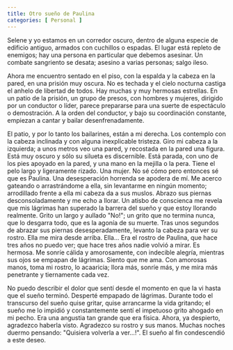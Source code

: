 ```yaml
---
title: Otro sueño de Paulina 
categories: [ Personal ]
---
```


Selene y yo estamos en un corredor oscuro, dentro de alguna especie de edificio
antiguo, armados con cuchillos o espadas. El lugar está repleto de enemigos; hay
una persona en particular que debemos asesinar. Un combate sangriento se desata;
asesino a varias personas; salgo ileso. 

Ahora me encuentro sentado en el piso, con la espalda y la cabeza en la pared,
en una prisión muy oscura. No es techada y el cielo nocturna castiga el anhelo
de libertad de todos. Hay muchas y muy hermosas estrellas. En un patio de la
prisión, un grupo de presos, con hombres y mujeres, dirigido por un conductor o
líder, parece prepararse para una suerte de espectáculo o demostración. A la
orden del conductor, y bajo su coordinación constante, empiezan a cantar y
bailar desenfrenadamente. 

El patio, y por lo tanto los bailarines, están a mi derecha. Los contemplo con
la cabeza inclinada y con alguna inexplicable tristeza. Giro mi cabeza a la
izquierda; a unos metros veo una pared, y recostada en la pared una figura.
Está muy oscuro y sólo su silueta es discernible. Está parada, con uno de
los pies apoyado en la pared, y una mano en la mejilla o la pera. Tiene el pelo
largo y ligeramente rizado. Una mujer. No sé cómo pero entonces sé que es
Paulina. Una desesperación horrenda se apodera de mí. Me acerco gateando o
arrastrándome a ella, sin levantarme en ningún momento; arrodillado frente a
ella mi cabeza da a sus muslos. Abrazo sus piernas desconsoladamente y me echo a
llorar. Un atisbo de conscienca me revela que mis lágrimas han
superado la barrera del sueño y que estoy llorando realmente. Grito un
largo y aullado "No!"; un grito que no termina nunca, que lo desgarra todo,
que es la agonía de su muerte. Tras unos segundos de abrazar sus piernas
desesperadamente, levanto la cabeza para ver su rostro. Ella me mira desde
arriba. Ella... Era el rostro de Paulina, que hace tres años no puedo ver; que
hace tres años nadie volvió a mirar. Es hermosa. Me sonríe cálida y
amorosamente, con indecible alegría, mientras sus ojos se empapan de lágrimas.
Siento que me ama. Con amorosas manos, toma mi rostro, lo acaaricia;
llora más, sonríe más, y me mira más penetrante y tiernamente cada vez.

No puedo describir el dolor que sentí desde el momento en que la vi hasta que el
sueño terminó. Desperté empapado de lágrimas. Durante todo el transcurso del
sueño quise gritar, quise arrancarme la vida gritando; el sueño me lo impidió y
constantemente sentí el impetuoso grito ahogado en mi pecho. Era una angustia
tan grande que era física. Ahora, ya despierto, agradezco
haberla visto. Agradezco su rostro y sus manos. Muchas noches duermo pensando:
"Quisiera volverla a ver...!". El sueño al fin condescendió a este deseo.
